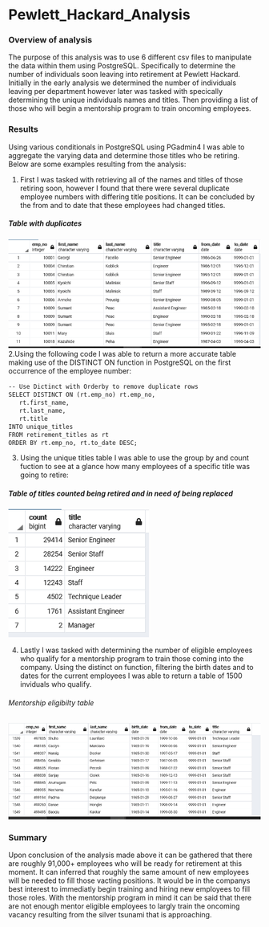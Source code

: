 # Pewlett_Hackard_Analysis

### Overview of analysis
  The purpose of this analysis was to use 6 different csv files to manipulate the data within them using PostgreSQL. Specifically to determine the number of individuals soon leaving into retirement at Pewlett Hackard. Initially in the early analysis we determined the number of individuals leaving per department however later was tasked with specically determining the unique individuals names and titles. Then providing a list of those who will begin a mentorship program to train oncoming employees.
  
### Results

  Using various conditionals in PostgreSQL using PGadmin4 I was able to aggregate the varying data and determine those titles who be retiring. Below are some examples resulting from the analysis:
  1. First I was tasked with retrieving all of the names and titles of those retiring soon, however I found that there were several duplicate employee numbers with differing title positions. It can be concluded by the from and to date that these employees had changed titles.
  ##### Table with duplicates
  ![retire1](images/retire1.PNG)
  2.Using the following code I was able to return a more accurate table making use of the DISTINCT ON function in PostgreSQL on the first occurrence of the employee number:
 ```
 -- Use Dictinct with Orderby to remove duplicate rows
SELECT DISTINCT ON (rt.emp_no) rt.emp_no,
	rt.first_name,
	rt.last_name,
	rt.title
INTO unique_titles
FROM retirement_titles as rt
ORDER BY rt.emp_no, rt.to_date DESC;
```
 
  3. Using the unique titles table I was able to use the group by and count fuction to see at a glance how many employees of a specific title was going to retire:
##### Table of titles counted being retired and in need of being replaced
![retire3](images/retire3.PNG)
 
 
  4. Lastly I was tasked with determining the number of eligible employees who qualify for a mentorship program to train those coming into the company. Using the distinct on function, filtering the birth dates and to dates for the current employees I was able to return a table of 1500 inviduals who qualify.
###### Mentorship eligibilty table
![retire4](images/retire4.PNG)

### Summary
  Upon conclusion of the analysis made above it can be gathered that there are roughly 91,000+ employees who will be ready for retirement at this moment. It can inferred that roughly the same amount of new employees will be needed to fill those vacting positions. It would be in the companys best interest to immediatly begin training  and hiring new employees to fill those roles. With the mentorship program in mind it can be said that there are not enough mentor eligible employees to largly train the oncoming vacancy resulting from the silver tsunami that is approaching.
